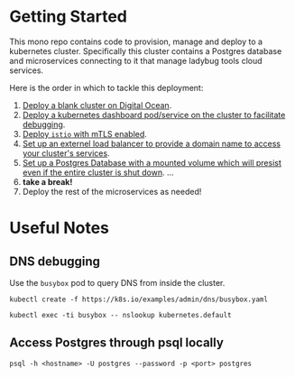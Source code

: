 # Getting Started
This mono repo contains code to provision, manage and deploy to a kubernetes cluster. Specifically this cluster contains a Postgres database and microservices connecting to it that manage ladybug tools cloud services. 

Here is the order in which to tackle this deployment:

1. [Deploy a blank cluster on Digital Ocean](./01-digital-ocean-cluster/README.md).
2. [Deploy a kubernetes dashboard pod/service on the cluster to facilitate debugging](./02-management-dashboard/README.md).
3. [Deploy `istio` with mTLS enabled](./03-istio/README.md).
4. [Set up an externel load balancer to provide a domain name to access your cluster's services](./04-externalDNS/README.md).
5. [Set up a Postgres Database with a mounted volume which will presist even if the entire cluster is shut down](./05-postgres-database/README.md).
...
6. **take a break!**
7. Deploy the rest of the microservices as needed!
   

# Useful Notes

## DNS debugging
Use the `busybox` pod to query DNS from inside the cluster.

`kubectl create -f https://k8s.io/examples/admin/dns/busybox.yaml`

`kubectl exec -ti busybox -- nslookup kubernetes.default`

## Access Postgres through psql locally

`psql -h <hostname> -U postgres --password -p <port> postgres`
